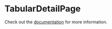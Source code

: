 # TabularDetailPage

Check out the [documentation](https://docs.commercetools.com/custom-applications/api-reference/commercetools-frontend-application-components#tabulardetailpage) for more information.
